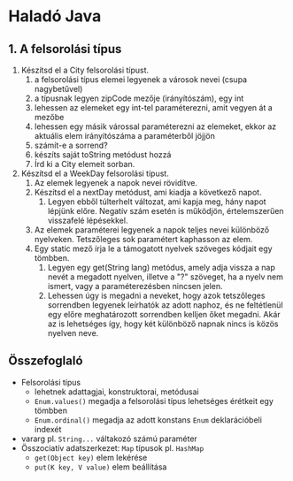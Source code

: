 # Haladó Java
## 1. A felsorolási típus
1. Készítsd el a City felsorolási típust.
   1. a felsorolási típus elemei legyenek a városok nevei (csupa nagybetűvel)
   2. a típusnak legyen zipCode mezője (irányítószám), egy int 
   3. lehessen az elemeket egy int-tel paraméterezni, amit vegyen át a mezőbe
   4. lehessen egy másik várossal paraméterezni az elemeket, ekkor az aktuális elem irányítószáma a paraméterből jöjjön
   5. számít-e a sorrend?
   6. készíts saját toString metódust hozzá
   7. Írd ki a City elemeit sorban.
2. Készítsd el a WeekDay felsorolási típust.
   1. Az elemek legyenek a napok nevei rövidítve.
   2. Készítsd el a nextDay metódust, ami kiadja a következő napot.
      1.  Legyen ebből túlterhelt változat, ami kapja meg, hány napot lépjünk előre.
        Negatív szám esetén is működjön, értelemszerűen visszafelé lépésekkel.
   3. Az elemek paraméterei legyenek a napok teljes nevei különböző nyelveken. Tetszőleges sok paramétert kaphasson az elem. 
   4. Egy static mező írja le a támogatott nyelvek szöveges kódjait egy tömbben. 
      1. Legyen egy get(String lang) metódus, amely adja vissza a nap nevét a megadott nyelven, illetve a "?" szöveget, ha a nyelv nem ismert, vagy a paraméterezésben nincsen jelen.
      2. Lehessen úgy is megadni a neveket, hogy azok tetszőleges sorrendben legyenek leírhatók az adott naphoz, és ne feltétlenül egy előre meghatározott sorrendben kelljen őket megadni. Akár az is lehetséges így, hogy két különböző napnak nincs is közös nyelven neve.
## Összefoglaló
- Felsorolási típus
  - lehetnek adattagjai, konstruktorai, metódusai
  - `Enum.values()` megadja a felsorolási típus lehetséges érétkeit egy tömbben
  - `Enum.ordinal()` megadja az adott konstans `Enum` deklarációbeli indexét
- vararg pl. `String...` váltakozó számú paraméter
- Összociatív adatszerkezet: `Map` típusok pl. `HashMap`
  - `get(Object key)` elem lekérése
  - `put(K key, V value)` elem beállítása